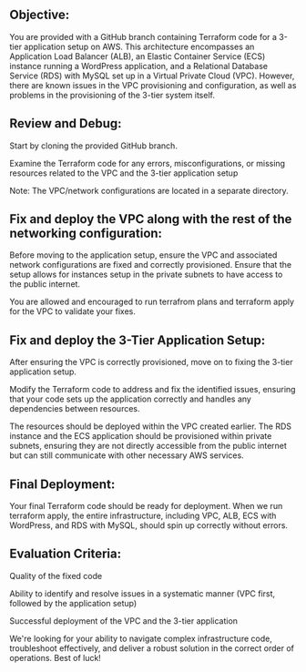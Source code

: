 ## Objective:

You are provided with a GitHub branch containing Terraform code for a 3-tier application setup on AWS. This architecture encompasses an Application Load Balancer (ALB), an Elastic Container Service (ECS) instance running a WordPress application, and a Relational Database Service (RDS) with MySQL set up in a Virtual Private Cloud (VPC). However, there are known issues in the VPC provisioning and configuration, as well as problems in the provisioning of the 3-tier system itself.

## Review and Debug:
Start by cloning the provided GitHub branch.

Examine the Terraform code for any errors, misconfigurations, or missing resources related to the VPC and the 3-tier application setup

Note: The VPC/network configurations are located in a separate directory.

## Fix and deploy the VPC along with the rest of the networking configuration:
Before moving to the application setup, ensure the VPC and associated network configurations are fixed and correctly provisioned.
Ensure that the setup allows for instances setup in the private subnets to have access to the public internet.

You are allowed and encouraged to run terrafrom plans and terraform apply for the VPC to validate your fixes.

## Fix and deploy the 3-Tier Application Setup:
After ensuring the VPC is correctly provisioned, move on to fixing the 3-tier application setup.

Modify the Terraform code to address and fix the identified issues, ensuring that your code sets up the application correctly and handles any dependencies between resources.
 
The resources should be deployed within the VPC created earlier.
The RDS instance and the ECS application should be provisioned within private subnets, ensuring they are not directly accessible from the public internet but can still communicate with other necessary AWS services.


## Final Deployment:
Your final Terraform code should be ready for deployment.
When we run terraform apply, the entire infrastructure, including VPC, ALB, ECS with WordPress, and RDS with MySQL, should spin up correctly without errors.


## Evaluation Criteria:
Quality of the fixed code

Ability to identify and resolve issues in a systematic manner (VPC first, followed by the application setup)

Successful deployment of the VPC and the 3-tier application

We're looking for your ability to navigate complex infrastructure code, troubleshoot effectively, and deliver a robust solution in the correct order of operations. Best of luck!

